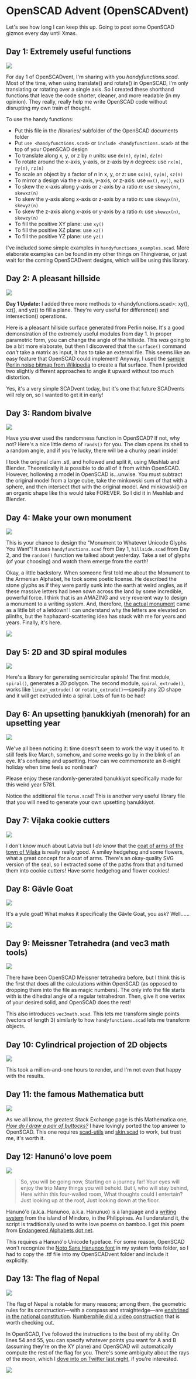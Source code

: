 # OpenSCAD Advent (OpenSCADvent)

Let's see how long I can keep this up. Going to post some OpenSCAD gizmos every day until Xmas.

## Day 1: Extremely useful functions

![](img/handyfunctions.png)

For day 1 of OpenSCADvent, I'm sharing with you *handyfunctions.scad*. Most of the time, when using translate() and rotate() in OpenSCAD, I'm only translating or rotating over a single axis. So I created these shorthand functions that leave the code shorter, cleaner, and more readable (in my opinion). They really, really help me write OpenSCAD code without disrupting my own train of thought.

To use the handy functions:
- Put this file in the /libraries/ subfolder of the OpenSCAD documents folder
- Put `use <handyfunctions.scad>` or `include <handyfunctions.scad>` at the top of your OpenSCAD design
- To translate along x, y, or z by *n* units: use `dx(n)`, `dy(n)`, `dz(n)`
- To rotate around the x-axis, y-axis, or z-axis by *n* degrees: use `rx(n)`, `ry(n)`, `rz(n)`
- To scale an object by a factor of *n* in x, y, or z: use `sx(n)`, `sy(n)`, `sz(n)`
- To mirror a design via the x-axis, y-axis, or z-axis: use `mx()`, `my()`, `mz()`
- To skew the x-axis along y-axis or z-axis by a ratio *n*: use `skewxy(n)`, `skewxz(n)`
- To skew the y-axis along x-axis or z-axis by a ratio *n*: use `skewyx(n)`, `skewyz(n)`
- To skew the z-axis along x-axis or y-axis by a ratio *n*: use `skewzx(n)`, `skewzy(n)`
- To fill the positive XY plane: use `xy()`
- To fill the positive XZ plane: use `xz()`
- To fill the positive YZ plane: use `yz()`

I've included some simple examples in `handyfunctions_examples.scad`. More elaborate examples can be found in my other things on Thingiverse, or just wait for the coming OpenSCADvent designs, which will be using this library.

## Day 2: A pleasant hillside

![](img/hillside.png)

**Day 1 Update:** I added three more methods to <handyfunctions.scad>: xy(), xz(), and yz() to fill a plane. They're very useful for difference() and intersection() operations.

Here is a pleasant hillside surface generated from Perlin noise. It's a good demonstration of the extremely useful modules from day 1. In proper parametric form, you can change the angle of the hillside. This *was* going to be a bit more elaborate, but then I discovered that the `surface()` command *can't* take a matrix as input, it has to take an external file. This seems like an easy feature that OpenSCAD could implement! Anyway, I used the [sample Perlin noise bitmap from Wikipedia](https://en.wikipedia.org/wiki/Perlin_noise#/media/File:Perlin.png) to create a flat surface. Then I provided two slightly different approaches to angle it upward without too much distortion.

Yes, it's a very simple SCADvent today, but it's one that future SCADvents will rely on, so I wanted to get it in early!

## Day 3: Random bivalve

![](img/random_bivalve.png)

Have you ever used the randomness function in OpenSCAD? If not, why not? Here's a nice little demo of `rands()` for you. The clam opens its shell to a random angle, and if you're lucky, there will be a chunky pearl inside!

I took the original clam .stl, and hollowed and split it, using Meshlab and Blender. Theoretically it *is* possible to do all of it from within OpenSCAD. However, hollowing a model in OpenSCAD is...unwise. You must subtract the original model from a large cube, take the minkowski sum of that with a sphere, and then intersect *that* with the original model. And minkowski() on an organic shape like this would take FOREVER. So I did it in Meshlab and Blender.

## Day 4: Make your own monument

![](img/monument.png)

This is your chance to design the "Monument to Whatever Unicode Glyphs You Want"! It uses `handyfunctions.scad` from Day 1, `hillside.scad` from Day 2, and the `random()` function we talked about yesterday. Take a set of glyphs (of your choosing) and watch them emerge from the earth!

Okay, a little backstory. When someone first told me about the Monument to the Armenian Alphabet, he took some poetic license. He described the stone glyphs as if they were partly sunk into the earth at weird angles, as if these massive letters had been sown across the land by some incredible, powerful force. I think that is an AMAZING and very reverent way to design a monument to a writing system. And, therefore, [the actual monument](https://www.atlasobscura.com/places/armenian-alphabet-monument) came as a little bit of a letdown! I can understand why the letters are elevated on plinths, but the haphazard-scattering idea has stuck with me for years and years. Finally, it's here.

![](img/monument2.png)

## Day 5: 2D and 3D spiral modules

![](img/spiralspiral.png)

Here's a library for generating semicircular spirals! The first module, `spiral()`, generates a 2D polygon. The second module, `spiral_extrude()`, works like `linear_extrude()` or `rotate_extrude()`—specify any 2D shape and it will get extruded into a spiral. Lots of fun to be had!

## Day 6: An upsetting ḥanukkiyah (menorah) for an upsetting year

![](img/hanukkiyah.png)

We've all been noticing it: time doesn't seem to work the way it used to. It still feels like March, somehow, and some weeks go by in the blink of an eye. It's confusing and upsetting. How can we commemorate an 8-night holiday when time feels so nonlinear?

Please enjoy these randomly-generated ḥanukkiyot specifically made for this weird year 5781.

Notice the additional file `torus.scad`! This is another very useful library file that you will need to generate your own upsetting ḥanukkiyot.

## Day 7: Viļaka cookie cutters

![](img/vilaka.png)

I don't know much about Latvia but I *do* know that the [coat of arms of the town of Viļaka](https://en.wikipedia.org/wiki/Vi%C4%BCaka) is really really good. A smiley hedgehog and some flowers, what a great concept for a coat of arms. There's an okay-quality SVG version of the seal, so I extracted some of the paths from that and turned them into cookie cutters! Have some hedgehog and flower cookies!

## Day 8: Gävle Goat

![](img/gavlegoat.png)

It's a yule goat! What makes it specifically the Gävle Goat, you ask? Well......

![](img/ohno.gif)

## Day 9: Meissner Tetrahedra (and vec3 math tools)

![](img/meissners.png)

There have been OpenSCAD Meissner tetrahedra before, but I think this is the first that does all the calculations within OpenSCAD (as opposed to dropping them into the file as magic numbers). The only info the file starts with is the dihedral angle of a regular tetrahedron. Then, give it one vertex of your desired solid, and OpenSCAD does the rest!

This also introduces `vec3math.scad`. This lets me transform single points (vectors of length 3) similarly to how `handyfunctions.scad` lets me transform objects.

## Day 10: Cylindrical projection of 2D objects

![](img/wrapcylinder.png)

This took a million-and-one hours to render, and I'm not even that happy with the results.

## Day 11: the famous Mathematica butt

![](img/butt.png)

As we all know, the greatest Stack Exchange page is this Mathematica one, [*How do I draw a pair of buttocks?*](https://mathematica.stackexchange.com/questions/66538/how-do-i-draw-a-pair-of-buttocks) I have lovingly ported the top answer to OpenSCAD. This one requires [scad-utils](https://github.com/openscad/scad-utils) and [skin.scad](https://github.com/openscad/list-comprehension-demos) to work, but trust me, it's worth it.

## Day 12: Hanunó'o love poem

![](img/hanunoo.png)

> So, you will be going now,
> Starting on a journey far!
> Your eyes will enjoy the trip
> Many things you will behold.
> But I, who will stay behind,
> Here within this four-walled room,
> What thoughts could I entertain?
> Just looking up at the roof,
> Just looking down at the floor.

Hanunó'o (a.k.a. Hanunoo, a.k.a. Hanunuo) is a language and a [writing system](https://en.wikipedia.org/wiki/Hanunuo_script) from the island of Mindoro, in the Philippines. As I understand it, the script is traditionally used to write love poems on bamboo. I got this poem from [Endangered Alphabets dot net](https://www.endangeredalphabets.net/alphabets/hanunuo/).

This requires a Hanunó'o Unicode typeface. For some reason, OpenSCAD won't recognize the [Noto Sans Hanunoo font](https://www.google.com/get/noto/#sans-hano) in my system fonts folder, so I had to copy the .ttf file into my OpenSCADvent folder and include it explicitly.

## Day 13: The flag of Nepal

![](img/nepal.png)

The flag of Nepal is notable for many reasons; among them, the geometric rules for its construction—with a compass and straightedge—are [enshrined in the national constitution](http://lawcommission.gov.np/en/archives/821). [Numberphile did a video construction](https://www.youtube.com/watch?v=f2Gne3UHKHs) that is worth checking out.

In OpenSCAD, I've followed the instructions to the best of my ability. On lines 54 and 55, you can specify whatever points you want for A and B (assuming they're on the XY plane) and OpenSCAD will automatically compute the rest of the flag for you. There's some ambiguity about the rays of the moon, which I [dove into on Twitter last night](https://twitter.com/heyspacebuck/status/1337857007362183168), if you're interested.

![](img/nepal2.png)